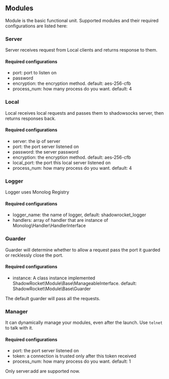 
## Modules

Module is the basic functional unit. Supported modules and their required configurations are listed here:

### Server

Server receives request from Local clients and returns response to them.

#### Required configurations

- port: port to listen on
- password
- encryption: the encryption method. default: aes-256-cfb
- process_num: how many process do you want. default: 4

### Local

Local receives local requests and passes them to shadowsocks server, then returns responses back.

#### Required configurations

- server: the ip of server
- port: the port server listened on
- password: the server password
- encryption: the encryption method. default: aes-256-cfb
- local_port: the port this local server listened on
- process_num: how many process do you want. default: 4

### Logger

Logger uses Monolog Registry

#### Required configurations

- logger_name: the name of logger, default: shadowrocket_logger
- handlers: array of handler that are instance of Monolog\Handler\HandlerInterface

### Guarder

Guarder will determine whether to allow a request pass the port it guarded or recklessly close the port.

#### Required configurations

- instance: A class instance implemented ShadowRocket\Module\Base\ManageableInterface. 
default: ShadowRocket\Module\Base\Guarder

The default guarder will pass all the requests.

### Manager

It can dynamically manage your modules, even after the launch. Use `telnet` to talk with it.

#### Required configurations

- port: the port server listened on
- token: a connection is trusted only after this token received
- process_num: how many process do you want. default: 1

Only server:add are supported now.

